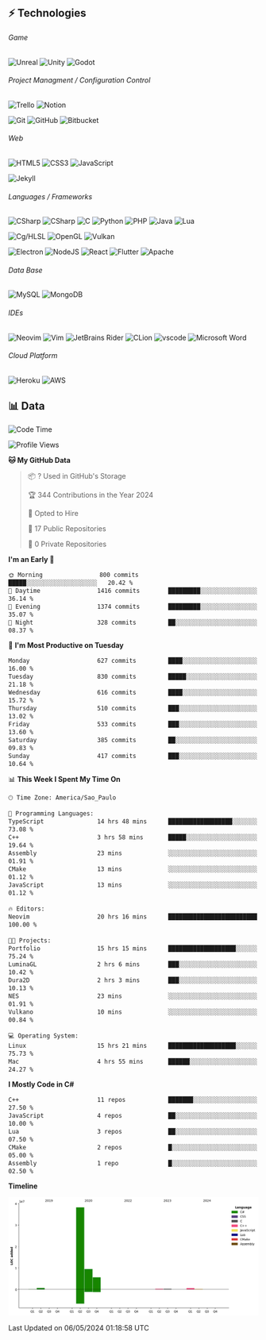 
## ⚡ Technologies

###### Game
![Unreal](https://img.shields.io/badge/_-Unreal-292e33?style=flat-square&logo=unreal%20engine&logoColor=fff)
![Unity](https://img.shields.io/badge/_-Unity-292e33?style=flat-square&logo=unity&logoColor=fff)
![Godot](https://img.shields.io/badge/_-Godot-292e33?style=flat-square&logo=godot%20engine&logoColor=fff)


###### Project Managment / Configuration Control
![Trello](https://img.shields.io/badge/_-Trello-292e33?style=flat-square&logo=trello&logoColor=fff)
![Notion](https://img.shields.io/badge/_-Notion-292e33?style=flat-square&logo=notion&logoColor=fff)

![Git](https://img.shields.io/badge/_-Git-292e33?style=flat-square&logo=git&logoColor=fff)
![GitHub](https://img.shields.io/badge/_-GitHub-292e33?style=flat-square&logo=github&logoColor=fff)
![Bitbucket](https://img.shields.io/badge/_-Bitbucket-292e33?style=flat-square&logo=bitbucket&logoColor=fff)

###### Web
![HTML5](https://img.shields.io/badge/_-HTML5-292e33?style=flat-square&logo=html5&logoColor=white)
![CSS3](https://img.shields.io/badge/_-CSS3-292e33?style=flat-square&logo=css3)
![JavaScript](https://img.shields.io/badge/_-JavaScript-292e33?style=flat-square&logo=javascript&logoColor=fff)

![Jekyll](https://img.shields.io/badge/_-Jekyll-292e33?style=flat-square&logo=jekyll&logoColor=white)

###### Languages / Frameworks
![CSharp](https://img.shields.io/badge/_-C%23-292e33?style=flat-square&logo=csharp&logoColor=white) ![CSharp](https://img.shields.io/badge/_-C%2B%2B-292e33?style=flat-square&logo=c%2B%2B&logoColor=white) ![C](https://img.shields.io/badge/_-C-292e33?style=flat-square&logo=c&logoColor=white)
![Python](https://img.shields.io/badge/_-Python-292e33?style=flat-square&logo=python&logoColor=white)
![PHP](https://img.shields.io/badge/_-PHP-292e33?style=flat-square&logo=php&logoColor=white)
![Java](https://img.shields.io/badge/_-Java-292e33?style=flat-square&logo=java&logoColor=white)
![Lua](https://img.shields.io/badge/_-Lua-292e33?style=flat-square&logo=lua&logoColor=white)

![Cg/HLSL](https://img.shields.io/badge/_-Cg%2FHLSL-292e33?style=flat-square&logo=nvidia&logoColor=fff) ![OpenGL](https://img.shields.io/badge/_-OpenGL-292e33?style=flat-square&logo=opengl&logoColor=white) ![Vulkan](https://img.shields.io/badge/_-Vulkan-292e33?style=flat-square&logo=vulkan&logoColor=white)

![Electron](https://img.shields.io/badge/_-Electron-292e33?style=flat-square&logo=electron&logoColor=white)
![NodeJS](https://img.shields.io/badge/_-NodeJS-292e33?style=flat-square&logo=node.js&logoColor=white)
![React](https://img.shields.io/badge/_-React-292e33?style=flat-square&logo=react&logoColor=white)
![Flutter](https://img.shields.io/badge/_-Flutter-292e33?style=flat-square&logo=flutter&logoColor=white)
![Apache](https://img.shields.io/badge/_-Apache-292e33?style=flat-square&logo=apache&logoColor=white)

###### Data Base
![MySQL](https://img.shields.io/badge/_-MySQL-292e33?style=flat-square&logo=mysql&logoColor=white)
![MongoDB](https://img.shields.io/badge/_-MongoDB-292e33?style=flat-square&logo=mongodb&logoColor=white)

###### IDEs
![Neovim](https://img.shields.io/badge/_-Neovim-292e33?style=flat-square&logo=neovim&logoColor=fff)
![Vim](https://img.shields.io/badge/_-Vim-292e33?style=flat-square&logo=vim&logoColor=fff)
![JetBrains Rider](https://img.shields.io/badge/_-Rider-292e33?style=flat-square&logo=rider&logoColor=fff)
![CLion](https://img.shields.io/badge/_-CLion-292e33?style=flat-square&logo=clion&logoColor=fff)
![vscode](https://img.shields.io/badge/_-Visual%20Studio%20Code-292e33?style=flat-square&logo=Visual%20Studio%20Code&logoColor=fff)
![Microsoft Word](https://img.shields.io/badge/_-Microsoft%20Word-292e33?style=flat-square&logo=microsoft%20word&logoColor=fff)

###### Cloud Platform

![Heroku](https://img.shields.io/badge/_-Heroku-292e33?style=flat-square&logo=heroku&logoColor=fff)
![AWS](https://img.shields.io/badge/_-AWS-292e33?style=flat-square&logo=amazon&logoColor=fff)

## 📊 Data

<!--START_SECTION:waka-->
![Code Time](http://img.shields.io/badge/Code%20Time-1%2C285%20hrs%2041%20mins-blue)

![Profile Views](http://img.shields.io/badge/Profile%20Views-0-blue)

**🐱 My GitHub Data** 

> 📦 ? Used in GitHub's Storage 
 > 
> 🏆 344 Contributions in the Year 2024
 > 
> 💼 Opted to Hire
 > 
> 📜 17 Public Repositories 
 > 
> 🔑 0 Private Repositories 
 > 
**I'm an Early 🐤** 

```text
🌞 Morning                800 commits         █████░░░░░░░░░░░░░░░░░░░░   20.42 % 
🌆 Daytime                1416 commits        █████████░░░░░░░░░░░░░░░░   36.14 % 
🌃 Evening                1374 commits        █████████░░░░░░░░░░░░░░░░   35.07 % 
🌙 Night                  328 commits         ██░░░░░░░░░░░░░░░░░░░░░░░   08.37 % 
```
📅 **I'm Most Productive on Tuesday** 

```text
Monday                   627 commits         ████░░░░░░░░░░░░░░░░░░░░░   16.00 % 
Tuesday                  830 commits         █████░░░░░░░░░░░░░░░░░░░░   21.18 % 
Wednesday                616 commits         ████░░░░░░░░░░░░░░░░░░░░░   15.72 % 
Thursday                 510 commits         ███░░░░░░░░░░░░░░░░░░░░░░   13.02 % 
Friday                   533 commits         ███░░░░░░░░░░░░░░░░░░░░░░   13.60 % 
Saturday                 385 commits         ██░░░░░░░░░░░░░░░░░░░░░░░   09.83 % 
Sunday                   417 commits         ███░░░░░░░░░░░░░░░░░░░░░░   10.64 % 
```


📊 **This Week I Spent My Time On** 

```text
🕑︎ Time Zone: America/Sao_Paulo

💬 Programming Languages: 
TypeScript               14 hrs 48 mins      ██████████████████░░░░░░░   73.08 % 
C++                      3 hrs 58 mins       █████░░░░░░░░░░░░░░░░░░░░   19.64 % 
Assembly                 23 mins             ░░░░░░░░░░░░░░░░░░░░░░░░░   01.91 % 
CMake                    13 mins             ░░░░░░░░░░░░░░░░░░░░░░░░░   01.12 % 
JavaScript               13 mins             ░░░░░░░░░░░░░░░░░░░░░░░░░   01.12 % 

🔥 Editors: 
Neovim                   20 hrs 16 mins      █████████████████████████   100.00 % 

🐱‍💻 Projects: 
Portfolio                15 hrs 15 mins      ███████████████████░░░░░░   75.24 % 
LuminaGL                 2 hrs 6 mins        ███░░░░░░░░░░░░░░░░░░░░░░   10.42 % 
Dura2D                   2 hrs 3 mins        ███░░░░░░░░░░░░░░░░░░░░░░   10.13 % 
NES                      23 mins             ░░░░░░░░░░░░░░░░░░░░░░░░░   01.91 % 
Vulkano                  10 mins             ░░░░░░░░░░░░░░░░░░░░░░░░░   00.84 % 

💻 Operating System: 
Linux                    15 hrs 21 mins      ███████████████████░░░░░░   75.73 % 
Mac                      4 hrs 55 mins       ██████░░░░░░░░░░░░░░░░░░░   24.27 % 
```

**I Mostly Code in C#** 

```text
C++                      11 repos            ███████░░░░░░░░░░░░░░░░░░   27.50 % 
JavaScript               4 repos             ██░░░░░░░░░░░░░░░░░░░░░░░   10.00 % 
Lua                      3 repos             ██░░░░░░░░░░░░░░░░░░░░░░░   07.50 % 
CMake                    2 repos             █░░░░░░░░░░░░░░░░░░░░░░░░   05.00 % 
Assembly                 1 repo              █░░░░░░░░░░░░░░░░░░░░░░░░   02.50 % 
```



**Timeline**

![Lines of Code chart](https://raw.githubusercontent.com/zschzen/zschzen/main/assets/bar_graph.png)


 Last Updated on 06/05/2024 01:18:58 UTC
<!--END_SECTION:waka-->

